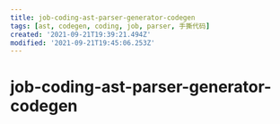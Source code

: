 ```yaml
---
title: job-coding-ast-parser-generator-codegen
tags: [ast, codegen, coding, job, parser, 手撕代码]
created: '2021-09-21T19:39:21.494Z'
modified: '2021-09-21T19:45:06.253Z'
---
```


# job-coding-ast-parser-generator-codegen
